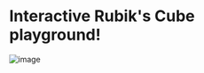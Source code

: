 # Interactive Rubik's Cube playground!

![image](https://github.com/user-attachments/assets/92365f05-20b4-46a7-ba2a-566d0e698490)

